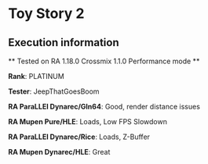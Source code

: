 # Toy Story 2 

## Execution information

** Tested on RA 1.18.0 Crossmix 1.1.0 Performance mode **

**Rank**: PLATINUM

**Tester**: JeepThatGoesBoom


**RA ParaLLEl Dynarec/Gln64**: Good, render distance issues

**RA Mupen Pure/HLE**: Loads, Low FPS Slowdown

**RA ParaLLEl Dynarec/Rice**: Loads, Z-Buffer

**RA Mupen Dynarec/HLE**: Great